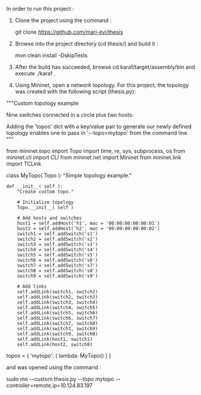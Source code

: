 In order to run this project :

1) Clone the project using the command :

    git clone https://github.com/mari-evi/thesis
    
2) Browse into the project directory (cd thesis/) and build it :

    mvn clean install -DskipTests
    
3) After the build has succeeded, browse cd karaf/target/assembly/bin and execute ./karaf . 

4) Using Mininet, open a network topology. For this project, the topology was created with the following script (thesis.py):

"""Custom topology example

Nine switches connected in a circle plus two hosts:

Adding the 'topos' dict with a key/value pair to generate our newly defined
topology enables one to pass in '--topo=mytopo' from the command line.
"""

from mininet.topo import Topo
import time, re, sys, subprocess, os
from mininet.cli import CLI
from mininet.net import Mininet
from mininet.link import TCLink

class MyTopo( Topo ):
    "Simple topology example."

    def __init__( self ):
        "Create custom topo."

        # Initialize topology
        Topo.__init__( self )

        # Add hosts and switches
        host1 = self.addHost('h1', mac = '00:00:00:00:00:01')
        host2 = self.addHost('h2', mac = '00:00:00:00:00:02')
        switch1 = self.addSwitch('s1')
        switch2 = self.addSwitch('s2')
        switch3 = self.addSwitch('s3')
        switch4 = self.addSwitch('s4')
        switch5 = self.addSwitch('s5')
        switch6 = self.addSwitch('s6')
        switch7 = self.addSwitch('s7')
        switch8 = self.addSwitch('s8')
        switch9 = self.addSwitch('s9')

        # Add links
        self.addLink(switch1, switch2)
        self.addLink(switch2, switch3)
        self.addLink(switch3, switch4)
        self.addLink(switch4, switch5)
        self.addLink(switch5, switch6)
        self.addLink(switch6, switch7)
        self.addLink(switch7, switch8)
        self.addLink(switch1, switch9)
        self.addLink(switch9, switch8)
        self.addLink(host1, switch1)
        self.addLink(host2, switch8)

topos = { 'mytopo': ( lambda: MyTopo() ) }



and was opened using the command :

sudo mn --custom thesis.py --topo mytopo --controller=remote,ip=10.124.83.197
